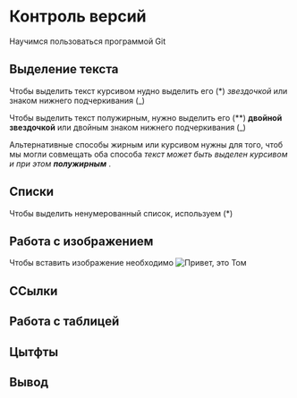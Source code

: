 # Контроль версий

Научимся пользоваться программой Git 

## Выделение текста
Чтобы выделить текст курсивом нудно выделить его (*) *звездочкой* или знаком нижнего подчеркивания (_)

Чтобы выделить текст полужирным, нужно выделить его (**) **двойной звездочкой** или двойным знаком нижнего подчеркивания (_)

Альтернативные способы жирным или курсивом нужны для того, чтоб мы могли совмещать оба способа _текст может быть выделен курсивом и при этом **полужирным**_ .

## Списки
 
 Чтобы выделить ненумерованный список, используем (*)
 
## Работа с изображением

 Чтобы вставить изображение необходимо ![Привет, это Том](i.webp)
  
## ССылки 

## Работа с таблицей

## Цытфты

## Вывод